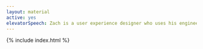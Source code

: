 ```yaml
---
layout: material
active: yes
elevatorSpeech: Zach is a user experience designer who uses his engineering background combined with his artistic skills to analyze and deliver compelling user experiences.
---
```

{% include index.html %}
